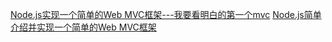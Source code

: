 [Node.js实现一个简单的Web MVC框架---我要看明白的第一个mvc](http://blog.csdn.net/xiongzhengxiang/article/details/7278164)
[Node.js简单介绍并实现一个简单的Web MVC框架](http://www.oschina.net/question/12_17345)